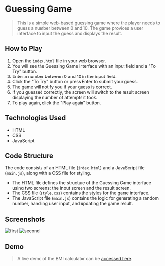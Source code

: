 # Guessing Game

> This is a simple web-based guessing game where the player needs to guess a number between 0 and 10. The game provides a user interface to input the guess and displays the result.

## How to Play

1. Open the `index.html` file in your web browser.
2. You will see the Guessing Game interface with an input field and a "To Try" button.
3. Enter a number between 0 and 10 in the input field.
4. Click the "To Try" button or press Enter to submit your guess.
5. The game will notify you if your guess is correct.
6. If you guessed correctly, the screen will switch to the result screen displaying the number of attempts it took.
7. To play again, click the "Play again" button.

## Technologies Used
* HTML
* CSS
* JavaScript

## Code Structure

The code consists of an HTML file (`index.html`) and a JavaScript file (`main.js`), along with a CSS file for styling.

- The HTML file defines the structure of the Guessing Game interface using two screens: the input screen and the result screen.
- The CSS file (`style.css`) contains the styles for the game interface.
- The JavaScript file (`main.js`) contains the logic for generating a random number, handling user input, and updating the game result.

## Screenshots
![first](https://github.com/Jeanziin/Guessing-Game/assets/99040775/e44bafb3-64cc-466a-a2fb-3c46269e3c31)
![second](https://github.com/Jeanziin/Guessing-Game/assets/99040775/b2463342-deed-48cf-a7fe-583ba499a70c)


## Demo
> A live demo of the BMI calculator can be [accessed here](relaxed-gingersnap-cdd8fc.netlify.app).
